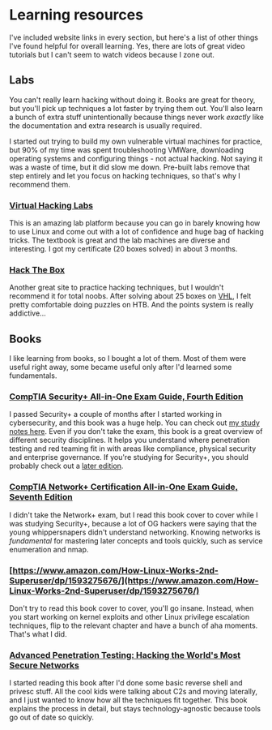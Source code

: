 # Learning resources
I've included website links in every section, but here's a list of other things I've found helpful for overall learning. Yes, there are lots of great video tutorials but I can't seem to watch videos because I zone out.

## Labs
You can't really learn hacking without doing it. Books are great for theory, but you'll pick up techniques a lot faster by trying them out. You'll also learn a bunch of extra stuff unintentionally because things never work *exactly* like the documentation and extra research is usually required.

I started out trying to build my own vulnerable virtual machines for practice, but 90% of my time was spent troubleshooting VMWare, downloading operating systems and configuring things - not actual hacking. Not saying it was a waste of time, but it did slow me down. Pre-built labs remove that step entirely and let you focus on hacking techniques, so that's why I recommend them.

### [Virtual Hacking Labs](https://www.virtualhackinglabs.com/)
This is an amazing lab platform because you can go in barely knowing how to use Linux and come out with a lot of confidence and huge bag of hacking tricks. The textbook is great and the lab machines are diverse and interesting. I got my certificate (20 boxes solved) in about 3 months.

### [Hack The Box](https://www.hackthebox.eu/)
Another great site to practice hacking techniques, but I wouldn't recommend it for total noobs. After solving about 25 boxes on [VHL](https://www.virtualhackinglabs.com/), I felt pretty comfortable doing puzzles on HTB. And the points system is really addictive...

## Books
I like learning from books, so I bought a lot of them. Most of them were useful right away, some became useful only after I'd learned some fundamentals.

### [CompTIA Security+ All-in-One Exam Guide, Fourth Edition](https://www.amazon.com/CompTIA-Security-Guide-Fourth-SY0-401/dp/0071841245)
I passed Security+ a couple of months after I started working in cybersecurity, and this book was a huge help. You can check out [my study notes here](https://docs.google.com/document/d/1na4k4uGhpQA30pd02DrLYe2r2ukBwzUQ_CcA52Jn7Zs/edit?usp=sharing). Even if you don't take the exam, this book is a great overview of different security disciplines. It helps you understand where penetration testing and red teaming fit in with areas like compliance, physical security and enterprise governance. If you're studying for Security+, you should probably check out a [later edition](https://www.amazon.com/CompTIA-Security-Guide-Fifth-SY0-501/dp/1260019322/ref=pd_lpo_sbs_14_t_1?_encoding=UTF8&psc=1&refRID=KBMRK6TWZK5PVTADXDJC).

### [CompTIA Network+ Certification All-in-One Exam Guide, Seventh Edition](https://www.amazon.com/CompTIA-Network-Certification-Seventh-N10-007/dp/1260122387/)
I didn't take the Network+ exam, but I read this book cover to cover while I was studying Security+, because a lot of OG hackers were saying that the young whippersnapers didn't understand networking. Knowing networks is *fundamental* for mastering later concepts and tools quickly, such as service enumeration and nmap.

### [https://www.amazon.com/How-Linux-Works-2nd-Superuser/dp/1593275676/](https://www.amazon.com/How-Linux-Works-2nd-Superuser/dp/1593275676/)
Don't try to read this book cover to cover, you'll go insane. Instead, when you start working on kernel exploits and other Linux privilege escalation techniques, flip to the relevant chapter and have a bunch of aha moments. That's what I did.

### [Advanced Penetration Testing: Hacking the World's Most Secure Networks](https://www.amazon.com/Advanced-Penetration-Testing-Hacking-Networks/dp/1119367689/)
I started reading this book after I'd done some basic reverse shell and privesc stuff. All the cool kids were talking about C2s and moving laterally, and I just wanted to know how all the techniques fit together. This book explains the process in detail, but stays technology-agnostic because tools go out of date so quickly.

